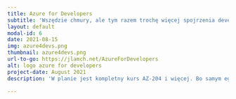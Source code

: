 ```yaml
---
title: Azure for Developers
subtitle: 'Wszędzie chmury, ale tym razem trochę więcej spojrzenia developerskiego'
layout: default
modal-id: 6
date: 2021-08-15
img: azure4devs.png
thumbnail: azure4devs.png
url-to-go: https://jlamch.net/AzureForDevelopers
alt: logo azure for developers
project-date: August 2021
description: 'W planie jest kompletny kurs AZ-204 i więcej. Bo samym egzaminem developers nie zyje. A na dokładkę duzo przykładów'

---
```

